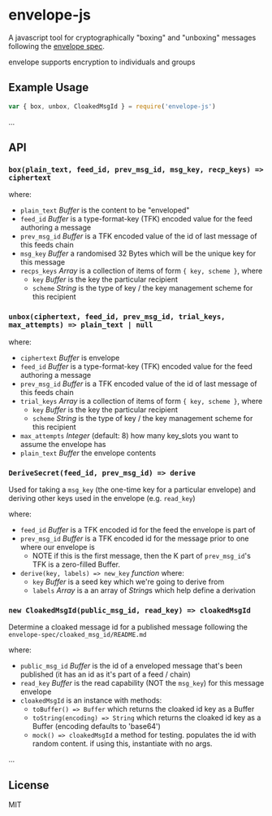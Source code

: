 # envelope-js

A javascript tool for cryptographically "boxing" and "unboxing" messages
following the [envelope spec](https://github.com/ssbc/envelope-spec).

envelope supports encryption to individuals and groups

## Example Usage

```js
var { box, unbox, CloakedMsgId } = require('envelope-js')
```

...

## API

### `box(plain_text, feed_id, prev_msg_id, msg_key, recp_keys) => ciphertext`

where:
- `plain_text` *Buffer* is the content to be "enveloped"
- `feed_id` *Buffer* is a type-format-key (TFK) encoded value for the feed authoring a message
- `prev_msg_id` *Buffer* is a TFK encoded value of the id of last message of this feeds chain
- `msg_key` *Buffer* a randomised 32 Bytes which will be the unique key for this message
- `recps_keys` *Array* is a collection of items of form `{ key, scheme }`, where
    - `key` *Buffer* is the key the particular recipient
    - `scheme` *String* is the type of key / the key management scheme for this recipient


### `unbox(ciphertext, feed_id, prev_msg_id, trial_keys, max_attempts) => plain_text | null`

where:
- `ciphertext` *Buffer* is envelope
- `feed_id` *Buffer* is a type-format-key (TFK) encoded value for the feed authoring a message
- `prev_msg_id` *Buffer* is a TFK encoded value of the id of last message of this feeds chain
- `trial_keys` *Array* is a collection of items of form `{ key, scheme }`, where
    - `key` *Buffer* is the key the particular recipient
    - `scheme` *String* is the type of key / the key management scheme for this recipient
- `max_attempts` *Integer* (default: 8) how many key_slots you want to assume the envelope has
- `plain_text` *Buffer* the envelope contents


### `DeriveSecret(feed_id, prev_msg_id) => derive`

Used for taking a `msg_key` (the one-time key for a particular envelope) and deriving other keys used in the envelope (e.g. `read_key`)

where:
- `feed_id` *Buffer* is a TFK encoded id for the feed the envelope is part of
- `prev_msg_id` *Buffer* is a TFK encoded id for the message prior to one where our envelope is
    - NOTE if this is the first message, then the K part of `prev_msg_id`'s TFK is a zero-filled Buffer.
- `derive(key, labels) => new_key` *function* where:
    - `key` *Buffer* is a seed key which we're going to derive from
    - `labels` *Array* is a an array of *String*s which help define a derivation


### `new CloakedMsgId(public_msg_id, read_key) => cloakedMsgId`

Determine a cloaked message id for a published message following the `envelope-spec/cloaked_msg_id/README.md`

where:
- `public_msg_id` *Buffer* is the id of a enveloped message that's been published (it has an id as it's part of a feed / chain)
- `read_key` *Buffer* is the read capability (NOT the `msg_key`) for this message envelope
- `cloakedMsgId` is an instance with methods:
  - `toBuffer() => Buffer` which returns the cloaked id key as a Buffer
  - `toString(encoding) => String` which returns the cloaked id key as a Buffer (encoding defaults to 'base64')
  - `mock() => cloakedMsgId` a method for testing. populates the id with random content. if using this, instantiate with no args.

...

## License

MIT
